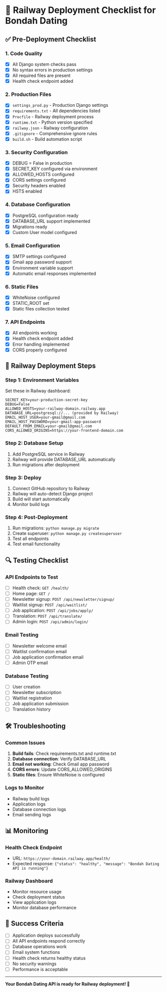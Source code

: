 # 🚀 Railway Deployment Checklist for Bondah Dating

## ✅ Pre-Deployment Checklist

### **1. Code Quality**
- [x] All Django system checks pass
- [x] No syntax errors in production settings
- [x] All required files are present
- [x] Health check endpoint added

### **2. Production Files**
- [x] `settings_prod.py` - Production Django settings
- [x] `requirements.txt` - All dependencies listed
- [x] `Procfile` - Railway deployment process
- [x] `runtime.txt` - Python version specified
- [x] `railway.json` - Railway configuration
- [x] `.gitignore` - Comprehensive ignore rules
- [x] `build.sh` - Build automation script

### **3. Security Configuration**
- [x] DEBUG = False in production
- [x] SECRET_KEY configured via environment
- [x] ALLOWED_HOSTS configured
- [x] CORS settings configured
- [x] Security headers enabled
- [x] HSTS enabled

### **4. Database Configuration**
- [x] PostgreSQL configuration ready
- [x] DATABASE_URL support implemented
- [x] Migrations ready
- [x] Custom User model configured

### **5. Email Configuration**
- [x] SMTP settings configured
- [x] Gmail app password support
- [x] Environment variable support
- [x] Automatic email responses implemented

### **6. Static Files**
- [x] WhiteNoise configured
- [x] STATIC_ROOT set
- [x] Static files collection tested

### **7. API Endpoints**
- [x] All endpoints working
- [x] Health check endpoint added
- [x] Error handling implemented
- [x] CORS properly configured

## 🚀 Railway Deployment Steps

### **Step 1: Environment Variables**
Set these in Railway dashboard:
```
SECRET_KEY=your-production-secret-key
DEBUG=False
ALLOWED_HOSTS=your-railway-domain.railway.app
DATABASE_URL=postgresql://... (provided by Railway)
EMAIL_HOST_USER=your-gmail@gmail.com
EMAIL_HOST_PASSWORD=your-gmail-app-password
DEFAULT_FROM_EMAIL=your-gmail@gmail.com
CORS_ALLOWED_ORIGINS=https://your-frontend-domain.com
```

### **Step 2: Database Setup**
1. Add PostgreSQL service in Railway
2. Railway will provide DATABASE_URL automatically
3. Run migrations after deployment

### **Step 3: Deploy**
1. Connect GitHub repository to Railway
2. Railway will auto-detect Django project
3. Build will start automatically
4. Monitor build logs

### **Step 4: Post-Deployment**
1. Run migrations: `python manage.py migrate`
2. Create superuser: `python manage.py createsuperuser`
3. Test all endpoints
4. Test email functionality

## 🔍 Testing Checklist

### **API Endpoints to Test**
- [ ] Health check: `GET /health/`
- [ ] Home page: `GET /`
- [ ] Newsletter signup: `POST /api/newsletter/signup/`
- [ ] Waitlist signup: `POST /api/waitlist/`
- [ ] Job application: `POST /api/jobs/apply/`
- [ ] Translation: `POST /api/translate/`
- [ ] Admin login: `POST /api/admin/login/`

### **Email Testing**
- [ ] Newsletter welcome email
- [ ] Waitlist confirmation email
- [ ] Job application confirmation email
- [ ] Admin OTP email

### **Database Testing**
- [ ] User creation
- [ ] Newsletter subscription
- [ ] Waitlist registration
- [ ] Job application submission
- [ ] Translation history

## 🛠️ Troubleshooting

### **Common Issues**
1. **Build fails**: Check requirements.txt and runtime.txt
2. **Database connection**: Verify DATABASE_URL
3. **Email not working**: Check Gmail app password
4. **CORS errors**: Update CORS_ALLOWED_ORIGINS
5. **Static files**: Ensure WhiteNoise is configured

### **Logs to Monitor**
- Railway build logs
- Application logs
- Database connection logs
- Email sending logs

## 📊 Monitoring

### **Health Check Endpoint**
- URL: `https://your-domain.railway.app/health/`
- Expected response: `{"status": "healthy", "message": "Bondah Dating API is running"}`

### **Railway Dashboard**
- Monitor resource usage
- Check deployment status
- View application logs
- Monitor database performance

## 🎯 Success Criteria

- [ ] Application deploys successfully
- [ ] All API endpoints respond correctly
- [ ] Database operations work
- [ ] Email system functions
- [ ] Health check returns healthy status
- [ ] No security warnings
- [ ] Performance is acceptable

---

**Your Bondah Dating API is ready for Railway deployment! 🎉**
